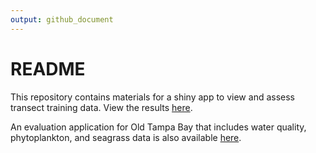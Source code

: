 ```yaml
---
output: github_document
---
```


# README

This repository contains materials for a shiny app to view and assess transect training data.  View the results [here](http://shiny.tbep.org/seagrasstransect/).

An evaluation application for Old Tampa Bay that includes water quality, phytoplankton, and seagrass data is also available [here](http://shiny.tbep.org/seagrasstransect/otbseagrass.Rmd).